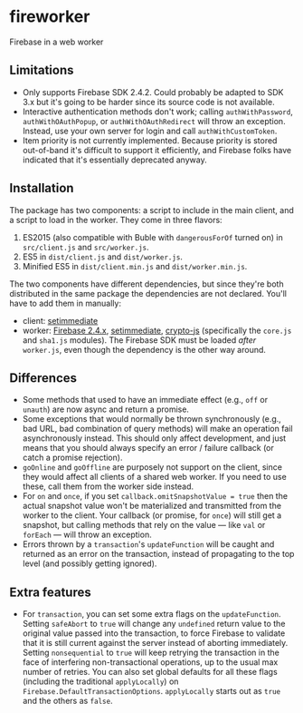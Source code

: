 # fireworker
Firebase in a web worker

## Limitations
- Only supports Firebase SDK 2.4.2.  Could probably be adapted to SDK 3.x but it's going to be harder since its source code is not available.
- Interactive authentication methods don't work; calling `authWithPassword`, `authWithOAuthPopup`, or `authWithOAuthRedirect` will throw an exception.  Instead, use your own server for login and call `authWithCustomToken`.
- Item priority is not currently implemented.  Because priority is stored out-of-band it's difficult to support it efficiently, and Firebase folks have indicated that it's essentially deprecated anyway.

## Installation
The package has two components: a script to include in the main client, and a script to load in the worker.  They come in three flavors:
1. ES2015 (also compatible with Buble with `dangerousForOf` turned on) in `src/client.js` and `src/worker.js`.
2. ES5 in `dist/client.js` and `dist/worker.js`.
3. Minified ES5 in `dist/client.min.js` and `dist/worker.min.js`.

The two components have different dependencies, but since they're both distributed in the same package the dependencies are not declared.  You'll have to add them in manually:
- client: [setimmediate](https://github.com/YuzuJS/setImmediate)
- worker: [Firebase 2.4.x](https://www.npmjs.com/package/firebase), [setimmediate](https://github.com/YuzuJS/setImmediate), [crypto-js](https://github.com/brix/crypto-js) (specifically the `core.js` and `sha1.js` modules).  The Firebase SDK must be loaded _after_ `worker.js`, even though the dependency is the other way around.

## Differences
- Some methods that used to have an immediate effect (e.g., `off` or `unauth`) are now async and return a promise.
- Some exceptions that would normally be thrown synchronously (e.g., bad URL, bad combination of query methods) will make an operation fail asynchronously instead.  This should only affect development, and just means that you should always specify an error / failure callback (or catch a promise rejection).
- `goOnline` and `goOffline` are purposely not support on the client, since they would affect all clients of a shared web worker.  If you need to use these, call them from the worker side instead.
- For `on` and `once`, if you set `callback.omitSnapshotValue = true` then the actual snapshot value won't be materialized and transmitted from the worker to the client.  Your callback (or promise, for `once`) will still get a snapshot, but calling methods that rely on the value &mdash; like `val` or `forEach` &mdash; will throw an exception.
- Errors thrown by a `transaction`'s `updateFunction` will be caught and returned as an error on the transaction, instead of propagating to the top level (and possibly getting ignored).

## Extra features
- For `transaction`, you can set some extra flags on the `updateFunction`.  Setting `safeAbort` to `true` will change any `undefined` return value to the original value passed into the transaction, to force Firebase to validate that it is still current against the server instead of aborting immediately.  Setting `nonsequential` to `true` will keep retrying the transaction in the face of interfering non-transactional operations, up to the usual max number of retries.  You can also set global defaults for all these flags (including the traditional `applyLocally`) on `Firebase.DefaultTransactionOptions`.  `applyLocally` starts out as `true` and the others as `false`.
